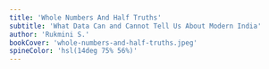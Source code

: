 ```yaml
---
title: 'Whole Numbers And Half Truths'
subtitle: 'What Data Can and Cannot Tell Us About Modern India'
author: 'Rukmini S.'
bookCover: 'whole-numbers-and-half-truths.jpeg'
spineColor: 'hsl(14deg 75% 56%)'
---
```

